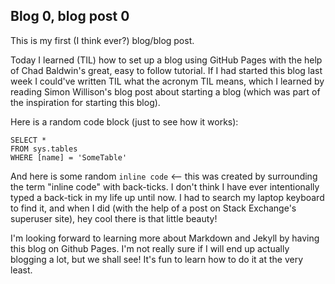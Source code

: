 ## Blog 0, blog post 0

This is my first (I think ever?) blog/blog post.

Today I learned (TIL) how to set up a blog using GitHub Pages with the help of Chad Baldwin's great, easy to follow tutorial. If I had started this blog last week I could've written TIL what the acronym TIL means, which I learned by reading Simon Willison's blog post about starting a blog (which was part of the inspiration for starting this blog).

Here is a random code block (just to see how it works):

 ```tsql
 SELECT *
 FROM sys.tables
 WHERE [name] = 'SomeTable'
 ```
 
And here is some random `inline code` <-- this was created by surrounding the term "inline code" with back-ticks. I don't think I have ever intentionally typed a back-tick in my life up until now. I had to search my laptop keyboard to find it, and when I did (with the help of a post on Stack Exchange's superuser site), hey cool there is that little beauty!

I'm looking forward to learning more about Markdown and Jekyll by having this blog on Github Pages. I'm not really sure if I will end up actually blogging a lot, but we shall see! It's fun to learn how to do it at the very least.

